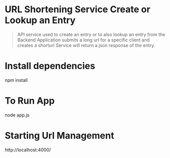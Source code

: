 # URL Shortening Service Create or Lookup an Entry

> API service used to create an entry or to also lookup an entry from the Backend
> Application submits a long url for a specific client and creates a shorturl
> Service will return a json response of the entry.

# Install dependencies
npm install

# To Run App
node app.js

# Starting Url Management
http://localhost:4000/